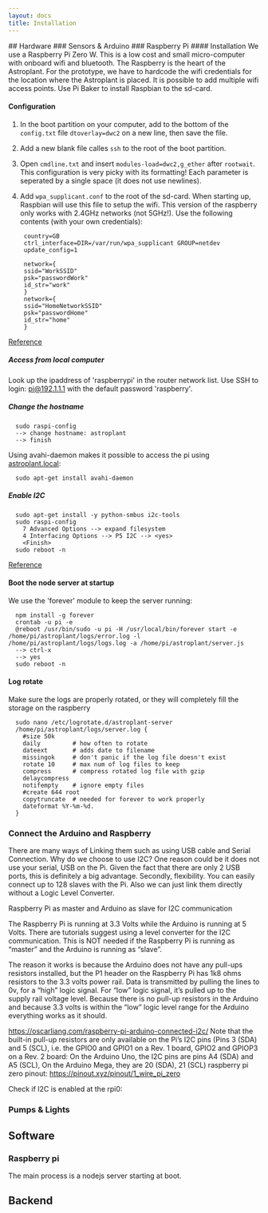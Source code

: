 ```yaml
---
layout: docs
title: Installation
---
```


<div class="container">
  ## Hardware  
  ### Sensors & Arduino  
  ### Raspberry Pi  
  #### Installation  
  We use a Raspberry Pi Zero W. This is a low cost and small micro-computer with onboard wifi and bluetooth. The Raspberry is the heart of the Astroplant.
  For the prototype, we have to hardcode the wifi credentials for the location where the Astroplant is placed. It is possible to add multiple wifi access points.
  Use Pi Baker to install Raspbian to the sd-card.

  #### Configuration
  1. In the boot partition on your computer, add to the bottom of the `config.txt` file `dtoverlay=dwc2` on a new line, then save the file.
  2. Add a new blank file calles `ssh` to the root of the boot partition.
  3. Open `cmdline.txt` and insert `modules-load=dwc2,g_ether` after `rootwait`. This configuration is very picky with its formatting! Each parameter is seperated by a single space (it does not use newlines).
  4. Add `wpa_supplicant.conf` to the root of the sd-card. When starting up, Raspbian will use this file to setup the wifi. This version of the raspberry only works with 2.4GHz networks (not 5GHz!). Use the following contents (with your own credentials):

          country=GB
          ctrl_interface=DIR=/var/run/wpa_supplicant GROUP=netdev
          update_config=1

          network={
          ssid="WorkSSID"
          psk="passwordWork"
          id_str="work"
          }
          network={
          ssid="HomeNetworkSSID"
          psk="passwordHome"
          id_str="home"
          }
  [Reference](https://gist.github.com/gbaman/975e2db164b3ca2b51ae11e45e8fd40a)

  ##### Access from local computer
  Look up the ipaddress of 'raspberrypi' in the router network list.
  Use SSH to login: pi@192.1.1.1 with the default password 'raspberry'.

  ##### Change the hostname

      sudo raspi-config
      --> change hostname: astroplant
      --> finish

  Using avahi-daemon makes it possible to access the pi using [astroplant.local](http://astroplant.local):

      sudo apt-get install avahi-daemon

  ##### Enable I2C
      sudo apt-get install -y python-smbus i2c-tools
      sudo raspi-config
        7 Advanced Options --> expand filesystem
        4 Interfacing Options --> P5 I2C --> <yes>
        <Finish>
      sudo reboot -n

  [Reference](https://learn.adafruit.com/adafruits-raspberry-pi-lesson-4-gpio-setup/configuring-i2c)

  #### Boot the node server at startup
  We use the 'forever' module to keep the server running:

      npm install -g forever
      crontab -u pi -e
      @reboot /usr/bin/sudo -u pi -H /usr/local/bin/forever start -e /home/pi/astroplant/logs/error.log -l /home/pi/astroplant/logs/logs.log -a /home/pi/astroplant/server.js
      --> ctrl-x
      --> yes
      sudo reboot -n

  #### Log rotate
  Make sure the logs are properly rotated, or they will completely fill the storage on the raspberry

      sudo nano /etc/logrotate.d/astroplant-server
      /home/pi/astroplant/logs/server.log {
        #size 50k
        daily         # how often to rotate
        dateext       # adds date to filename
        missingok     # don't panic if the log file doesn't exist
        rotate 10     # max num of log files to keep
        compress      # compress rotated log file with gzip
        delaycompress
        notifempty    # ignore empty files
        #create 644 root
        copytruncate  # needed for forever to work properly
        dateformat %Y-%m-%d.
      }

  ### Connect the Arduino and Raspberry
  There are many ways of Linking them such as using USB cable and Serial Connection. Why do we choose to use I2C? One reason could be it does not use your serial, USB on the Pi. Given the fact that there are only 2 USB ports, this is definitely a big advantage. Secondly, flexibility. You can easily connect up to 128 slaves with the Pi. Also we can just link them directly without a Logic Level Converter.

  Raspberry Pi as master and Arduino as slave for I2C communication

  The Raspberry Pi is running at 3.3 Volts while the Arduino is running at 5 Volts. There are tutorials suggest using a level converter for the I2C communication. This is NOT needed if the Raspberry Pi is running as “master” and the Arduino is running as “slave”.

  The reason it works is because the Arduino does not have any pull-ups resistors installed, but the P1 header on the Raspberry Pi has 1k8 ohms resistors to the 3.3 volts power rail. Data is transmitted by pulling the lines to 0v, for a “high” logic signal. For “low” logic signal, it’s pulled up to the supply rail voltage level. Because there is no pull-up resistors in the Arduino and because 3.3 volts is within the “low” logic level range for the Arduino everything works as it should.

  https://oscarliang.com/raspberry-pi-arduino-connected-i2c/
  Note that the built-in pull-up resistors are only available on the Pi’s I2C pins (Pins 3 (SDA) and 5 (SCL), i.e. the GPIO0 and GPIO1 on a Rev. 1 board, GPIO2 and GPIOP3 on a Rev. 2 board:
  On the Arduino Uno, the I2C pins are pins A4 (SDA) and A5 (SCL), On the Arduino Mega, they are 20 (SDA), 21 (SCL)
  raspberry pi zero pinout: https://pinout.xyz/pinout/1_wire_pi_zero

  Check if I2C is enabled at the rpi0:

  ### Pumps & Lights


  ## Software
  ### Raspberry pi
  The main process is a nodejs server starting at boot.

## Backend
</div>
